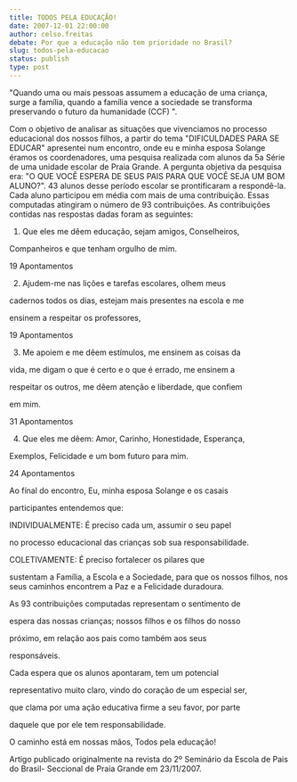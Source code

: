 ```yaml
---
title: TODOS PELA EDUCAÇÃO!
date: 2007-12-01 22:00:00
author: celso.freitas
debate: Por que a educação não tem prioridade no Brasil?
slug: todos-pela-educacao
status: publish 
type: post
---
```


"Quando uma ou mais pessoas assumem a educação de uma criança, surge a família, quando a família vence a sociedade se transforma preservando o futuro da humanidade (CCF) ".   

Com o objetivo de analisar as situações que vivenciamos no processo educacional dos nossos filhos, a partir do tema "DIFICULDADES PARA SE EDUCAR" apresentei num encontro, onde eu e minha esposa Solange éramos os coordenadores, uma pesquisa realizada com alunos da 5a Série de uma unidade escolar de Praia Grande. A pergunta objetiva da pesquisa era: "O QUE VOCÊ ESPERA DE SEUS PAIS PARA QUE VOCÊ SEJA UM BOM ALUNO?". 43 alunos desse período escolar se prontificaram a respondê-la. Cada aluno participou em média com mais de uma contribuição. Essas computadas atingiram o número de 93 contribuições. As contribuições contidas nas respostas dadas foram as seguintes:  

1) Que eles me dêem educação, sejam amigos, Conselheiros,  

Companheiros e que tenham orgulho de mim.  

19 Apontamentos  

2) Ajudem-me nas lições e tarefas escolares, olhem meus  

cadernos todos os dias, estejam mais presentes na escola e me  

ensinem a respeitar os professores,  

19 Apontamentos  

3) Me apoiem e me dêem estímulos, me ensinem as coisas da  

vida, me digam o que é certo e o que é errado, me ensinem a  

respeitar os outros, me dêem atenção e liberdade, que confiem  

em mim.  

31 Apontamentos  

4) Que eles me dêem: Amor, Carinho, Honestidade, Esperança,  

Exemplos, Felicidade e um bom futuro para mim.  

24 Apontamentos  

Ao fínal do encontro, Eu, minha esposa Solange e os casais  

participantes entendemos que:  

INDIVIDUALMENTE: É preciso cada um, assumir o seu papel  

no processo educacional das crianças sob sua responsabilidade.  

COLETIVAMENTE: É preciso fortalecer os pilares que  

sustentam a Família, a Escola e a Sociedade, para que os nossos filhos, nos seus caminhos encontrem a Paz e a Felicidade duradoura.  

As 93 contribuições computadas representam o sentimento de  

espera das nossas crianças; nossos filhos e os filhos do nosso  

próximo, em relação aos pais como também aos seus  

responsáveis.  

Cada espera que os alunos apontaram, tem um potencial  

representativo muito claro, vindo do coração de um especial ser,  

que clama por uma ação educativa firme a seu favor, por parte  

daquele que por ele tem responsabilidade.   

O caminho está em nossas mãos, Todos pela educação!   

Artigo publicado originalmente na revista do 2º Seminário da Escola de Pais do Brasil- Seccional de Praia Grande em 23/11/2007.
